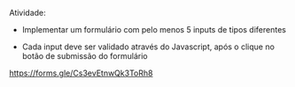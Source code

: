 Atividade:

- Implementar um formulário com pelo menos 5 inputs de tipos diferentes

- Cada input deve ser validado através do Javascript, após o clique no botão de submissão do formulário

https://forms.gle/Cs3evEtnwQk3ToRh8